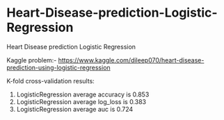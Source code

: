 # Heart-Disease-prediction-Logistic-Regression

Heart Disease prediction Logistic Regression

Kaggle problem:- https://www.kaggle.com/dileep070/heart-disease-prediction-using-logistic-regression

K-fold cross-validation results:
1) LogisticRegression average accuracy is 0.853
2) LogisticRegression average log_loss is 0.383
3) LogisticRegression average auc is 0.724
